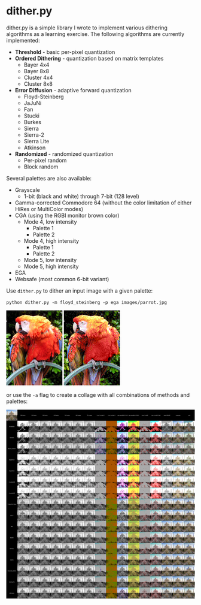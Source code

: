 # dither.py

dither.py is a simple library I wrote to implement various dithering
algorithms as a learning exercise. The following algorithms are currently
implemented:

* **Threshold** - basic per-pixel quantization
* **Ordered Dithering** - quantization based on matrix templates
    * Bayer 4x4
    * Bayer 8x8
    * Cluster 4x4
    * Cluster 8x8
* **Error Diffusion** - adaptive forward quantization
    * Floyd-Steinberg
    * JaJuNi
    * Fan
    * Stucki
    * Burkes
    * Sierra
    * Sierra-2
    * Sierra Lite
    * Atkinson
* **Randomized** - randomized quantization
    * Per-pixel random
    * Block random

Several palettes are also available:

* Grayscale
    * 1-bit (black and white) through 7-bit (128 level)
* Gamma-corrected Commodore 64 (without the color limitation of either HiRes or MultiColor modes)
* CGA (using the RGBI monitor brown color)
    * Mode 4, low intensity
        * Palette 1
        * Palette 2
    * Mode 4, high intensity
        * Palette 1
        * Palette 2
    * Mode 5, low intensity
    * Mode 5, high intensity
* EGA
* Websafe (most common 6-bit variant)

Use `dither.py` to dither an input image with a given palette:

```
python dither.py -m floyd_steinberg -p ega images/parrot.jpg
```

![parrot](images/parrot.jpg) ![dithered parrot](images/parrot_fs_ega.png)

or use the `-a` flag to create a collage with all combinations of methods and palettes:

![taj mahal collage](images/taj_mahal_collage.png)
